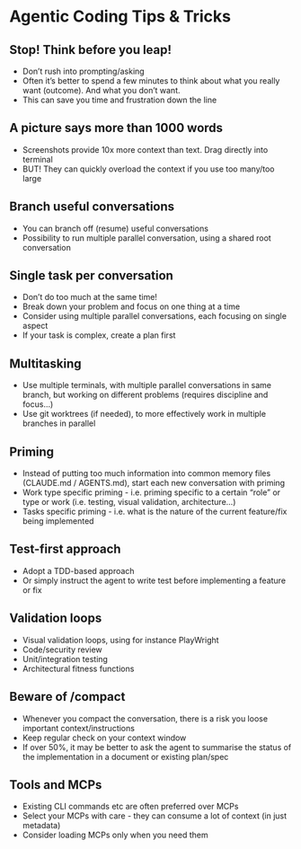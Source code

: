 # Agentic Coding Tips & Tricks


## Stop! Think before you leap!
- Don’t rush into prompting/asking
- Often it’s better to spend a few minutes to think about what you really want (outcome). And what you don’t want.
- This can save you time and frustration down the line

## A picture says more than 1000 words
- Screenshots provide 10x more context than text. Drag directly into terminal
- BUT! They can quickly overload the context if you use too many/too large

## Branch useful conversations
- You can branch off (resume) useful conversations
- Possibility to run multiple parallel conversation, using a shared root conversation

## Single task per conversation 
- Don’t do too much at the same time!
- Break down your problem and focus on one thing at  a time 
- Consider using multiple parallel conversations, each focusing on single aspect
- If your task is complex, create a plan first

## Multitasking
- Use multiple terminals, with multiple parallel conversations in same branch, but working on different problems (requires discipline and focus…)
- Use git worktrees (if needed), to more effectively work in multiple branches in parallel

## Priming
- Instead of putting too much information into common memory files (CLAUDE.md / AGENTS.md), start each new conversation with priming
- Work type specific priming - i.e. priming specific to a certain “role” or type or work (i.e. testing, visual validation, architecture…)
- Tasks specific priming - i.e. what is the nature of the current feature/fix being implemented

## Test-first approach
- Adopt a TDD-based approach
- Or simply instruct the agent to write test before implementing a feature or fix

## Validation loops
- Visual validation loops, using for instance PlayWright
- Code/security review
- Unit/integration testing 
- Architectural fitness functions

## Beware of /compact
- Whenever you compact the conversation, there is a risk you loose important context/instructions
- Keep regular check on your context window
- If over 50%, it may be better to ask the agent to summarise the status of the implementation in a document or existing plan/spec

## Tools and MCPs
- Existing CLI commands etc are often preferred over MCPs
- Select your MCPs with care - they can consume a lot of context (in just metadata)
- Consider loading MCPs only when you need them